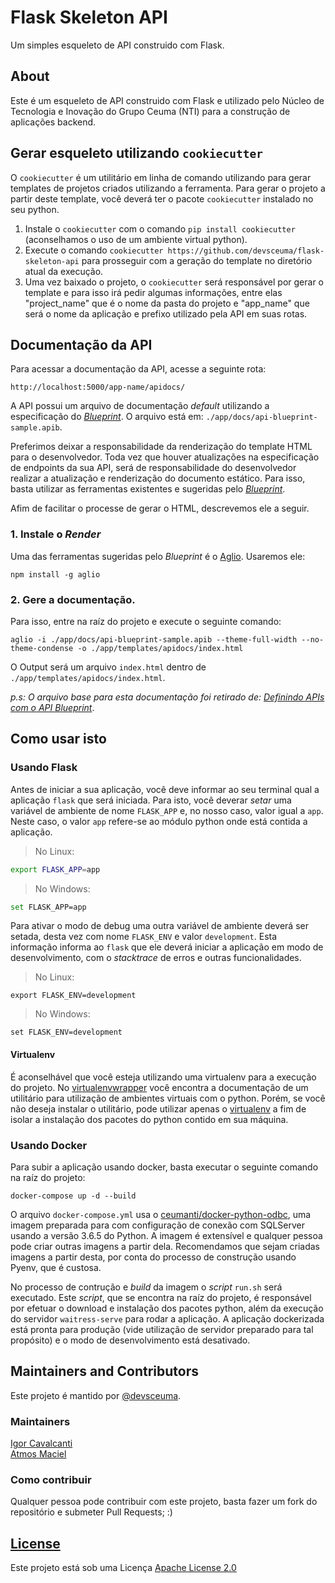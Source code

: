 # Flask Skeleton API

Um simples esqueleto de API construido com Flask.

## About

Este é um esqueleto de API construido com Flask e utilizado pelo Núcleo de Tecnologia e Inovação do Grupo Ceuma (NTI) para a construção de aplicações backend.

## Gerar esqueleto utilizando `cookiecutter`

O `cookiecutter` é um utilitário em linha de comando utilizando para gerar templates de projetos criados utilizando a ferramenta.
Para gerar o projeto a partir deste template, você deverá ter o pacote `cookiecutter` instalado no seu python.

1. Instale o `cookiecutter` com o comando `pip install cookiecutter` (aconselhamos o uso de um ambiente virtual python).
2. Execute o comando `cookiecutter https://github.com/devsceuma/flask-skeleton-api` para prosseguir com a geração do template
no diretório atual da execução.
3. Uma vez baixado o projeto, o `cookiecutter` será responsável por gerar o template e para isso irá pedir algumas informações,
entre elas "project_name" que é o nome da pasta do projeto e "app_name" que será o nome da aplicação e prefixo utilizado pela API
em suas rotas.

## Documentação da API

Para acessar a documentação da API, acesse a seguinte rota:

```
http://localhost:5000/app-name/apidocs/
```

A API possui um arquivo de documentação *default* utilizando a especificação do *[Blueprint](https://apiblueprint.org/)*.
O arquivo está em: `./app/docs/api-blueprint-sample.apib`.

Preferimos deixar a responsabilidade da renderização do template HTML para o desenvolvedor.
Toda vez que houver atualizações na especificação de endpoints da sua API, será de responsabilidade do desenvolvedor realizar a atualização e renderização do documento estático.
Para isso, basta utilizar as ferramentas existentes e sugeridas pelo *[Blueprint](https://apiblueprint.org/)*.

Afim de facilitar o processe de gerar o HTML, descrevemos ele a seguir.

### 1. Instale o *Render*

Uma das ferramentas sugeridas pelo *Blueprint* é o [Aglio](https://github.com/danielgtaylor/aglio). Usaremos ele:

```npm install -g aglio```

### 2. Gere a documentação.

Para isso, entre na raíz do projeto e execute o seguinte comando:

```
aglio -i ./app/docs/api-blueprint-sample.apib --theme-full-width --no-theme-condense -o ./app/templates/apidocs/index.html
```

O Output será um arquivo ```index.html``` dentro de ```./app/templates/apidocs/index.html```.

*p.s: O arquivo base para esta documentação foi retirado de: [Definindo APIs com o API Blueprint](https://eltonminetto.net/post/2017-06-29-definindo-apis-com-api-blueprint/)*.

## Como usar isto

### Usando Flask

Antes de iniciar a sua aplicação, você deve informar ao seu terminal qual a aplicação `flask` que será iniciada.
Para isto, você deverar *setar* uma variável de ambiente de nome `FLASK_APP` e, no nosso caso, valor igual a `app`.
Neste caso, o valor `app` refere-se ao módulo python onde está contida a aplicação.

> No Linux:
```bash
export FLASK_APP=app
```

> No Windows:
```bash
set FLASK_APP=app
```

Para ativar o modo de debug uma outra variável de ambiente deverá ser setada, desta vez com nome
`FLASK_ENV` e valor `development`. Esta informação informa ao `flask` que ele
deverá iniciar a aplicação em modo de desenvolvimento, com o *stacktrace* de erros
e outras funcionalidades.

> No Linux:
```
export FLASK_ENV=development
```

> No Windows:
```
set FLASK_ENV=development
```

#### Virtualenv

É aconselhável que você esteja utilizando uma virtualenv para a execução do projeto. 
No [virtualenvwrapper][1] você encontra a documentação de um utilitário para utilização de ambientes
virtuais com o python. Porém, se você não deseja instalar o utilitário, pode utilizar
apenas o [virtualenv][2] a fim de isolar a instalação dos pacotes do python contido em sua máquina.

### Usando Docker

Para subir a aplicação usando docker, basta executar o seguinte comando na raíz do projeto:

```docker-compose up -d --build```

O arquivo ```docker-compose.yml``` usa o [ceumanti/docker-python-odbc](https://hub.docker.com/r/ceumanti/docker-python-odbc), 
uma imagem preparada para com configuração de conexão com SQLServer usando a versão 3.6.5 do 
Python. A imagem é extensível e qualquer pessoa pode criar outras imagens a partir dela. 
Recomendamos que sejam criadas imagens a partir desta, por conta do processo de construção usando Pyenv, que é custosa.

No processo de contrução e *build* da imagem o *script* `run.sh` será executado. Este *script*, que se
encontra na raíz do projeto, é responsável por efetuar o download e instalação dos pacotes
python, além da execução do servidor `waitress-serve` para rodar a aplicação. A aplicação
dockerizada está pronta para produção (vide utilização de servidor preparado para tal propósito)
e o modo de desenvolvimento está desativado.

## Maintainers and Contributors

Este projeto é mantido por [@devsceuma](https://github.com/devsceuma).

### Maintainers

[Igor Cavalcanti](https://github.com/cavalcantigor) <br>
[Atmos Maciel](https://github.com/atmosmps)

### Como contribuir

Qualquer pessoa pode contribuir com este projeto, basta fazer um fork do repositório e submeter Pull Requests; :)

## [License](./LICENSE)

Este projeto está sob uma Licença [Apache License 2.0](https://choosealicense.com/licenses/apache-2.0)


[1]: <https://virtualenvwrapper.readthedocs.io/en/latest/> "Virtualenvwrapper"
[2]: <https://virtualenv.pypa.io/en/latest/> "Virtualenv"